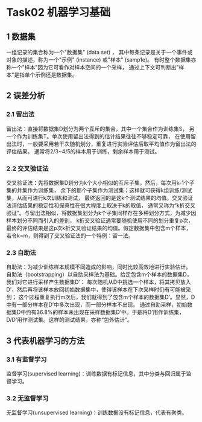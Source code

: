 # Task02 机器学习基础

## 1 数据集

一组记录的集合称为一个"数据集" (data set) ，
其中每条记录是关于一个事件或对象的描述，称为一个"示例" (instance) 或"样本" (samp1e)。
有时整个数据集亦称一个"样本"因为它可看作对样本空间的一个采样，
通过上下文可判断出"样本"是指单个示例还是数据集。

## 2 误差分析

### 2.1 留出法

留出法：直接将数据集D划分为两个互斥的集合，其中一个集合作为训练集S，
另一个作为训练集T。单次使用留出法得到的估计结果往往不够稳定可靠，
在使用留出法时，一般要采用若干次随机划分，重复进行实验评估后取平均值作为留出法的评估结果。
通常将2/3~4/5的样本用于训练，剩余样本用于测试。

### 2.2 交叉验证法

交叉验证法：先将数据集D划分为k个大小相似的互斥子集，然后，每次用k-1个子集的并集作为训练集，
余下的那个子集作为测试集；这样就可获得k组训练/测试集，从而可进行k次训练和测试，
最终返回的是这k个测试结果的均值。交叉验证法评估结果的稳定性和保真性在很大程度上取决于k的取值，
通常又称为“k折交叉验证”。与留出法相似，将数据集划分为k个子集同样存在多种划分方式，为减少因样本划分不同而引入的差别，
k折交叉验证通常要随机使用不同的划分重复p次，最终的评估结果是这p次k折交叉验证结果的均值。假定数据集中包含m个样本，
若令k=m，则得到了交叉验证法的一个特例：留一法。

### 2.3 自助法

自助法：为减少训练样本规模不同造成的影响，同时比较高效地进行实验估计。
自助法（bootstrapping）以自助采样法为基础。给定包含m个样本的数据集D，我们对它进行采样产生数据集D’：
每次随机从D中挑选一个样本，将其拷贝放入D’，然后再将该样本放回初始数据集中，使得该样本在下次采样时仍有可能被采到；
这个过程重复执行m次后，我们就得到了包含m个样本的数据集D’。显然，D中有一部分样本在D’中多次出现，而一部分样本不出现。
通过自助采样，初始数据集D中约有36.8%的样本未出现在采样数据集D’中。于是将D’用作训练集，D/D’用作测试集。这样的测试结果，亦称“包外估计”。

## 3 代表机器学习的方法

### 3.1 有监督学习

监督学习(supervised learning)：训练数据有标记信息，其中分类与回归属于监督学习。

### 3.2 无监督学习

无监督学习(unsupervised learning)：训练数据没有标记信息，代表有聚类。

